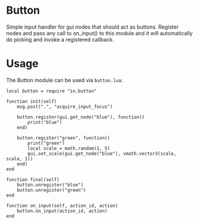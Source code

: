 # Button
Simple input handler for gui nodes that should act as buttons. Register nodes and pass any call to on_input() to this module and it will automatically do picking and invoke a registered callback.

# Usage
The Button module can be used via ```button.lua```:

	local button = require "in.button"

	function init(self)
		msg.post(".", "acquire_input_focus")

		button.register(gui.get_node("blue"), function()
			print("blue")
		end)

		button.register("green", function()
			print("green")
			local scale = math.random(1, 5)
			gui.set_scale(gui.get_node("blue"), vmath.vector3(scale, scale, 1))
		end)
	end

	function final(self)
		button.unregister("blue")
		button.unregister("green")
	end

	function on_input(self, action_id, action)
		button.on_input(action_id, action)
	end
